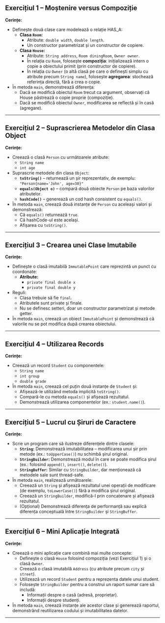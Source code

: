 
## Exercițiul 1 – Moștenire versus Compoziție

**Cerințe:**

- Definește două clase care modelează o relație HAS_A:
  - **Clasa `Room`:**
    - Atribute: `double width`, `double length`.
    - Un constructor parametrizat și un constructor de copiere.
  - **Clasa `House`:**
    - Atribute: `String address`, `Room diningRoom`, `Owner owner`.
    - În relația cu `Room`, folosește **compoziția**: inițializează intern o copie a obiectului primit (prin constructor de copiere).
    - În relația cu `Owner` (o altă clasă pe care o definești simplu cu atribute precum `String name`), folosește **agregarea**: stochează referința directă, fără a crea o copie.
- În metoda `main`, demonstrează diferența:
  - Dacă se modifică obiectul `Room` trecut ca argument, observați că House păstrează o copie proprie (compoziție).
  - Dacă se modifică obiectul `Owner`, modificarea se reflectă și în casă (agregare).

---

## Exercițiul 2 – Suprascrierea Metodelor din Clasa Object

**Cerințe:**

- Creează o clasă `Person` cu următoarele atribute:
  - `String name`
  - `int age`
- Suprascrie metodele din clasa `Object`:
  - **`toString()`** – returnează un șir reprezentativ, de exemplu: `"Person{name='John', age=30}"`
  - **`equals(Object o)`** – compară două obiecte `Person` pe baza valorilor atributelor.
  - **`hashCode()`** – generează un cod hash consistent cu `equals()`.
- În metoda `main`, creează două instanțe de `Person` cu aceleași valori și demonstrează:
  - Că `equals()` returnează `true`.
  - Că hashCode-ul este același.
  - Afișarea cu `toString()`.

---

## Exercițiul 3 – Crearea unei Clase Imutabile

**Cerințe:**

- Definește o clasă imutabilă `ImmutablePoint` care reprezintă un punct cu coordonate:
  - **Atribute:**  
    - `private final double x`
    - `private final double y`
- Reguli:
  - Clasa trebuie să fie `final`.
  - Atributele sunt private și finale.
  - Nu se definesc setteri, doar un constructor parametrizat și metode getter.
- În metoda `main`, creează un obiect `ImmutablePoint` și demonstrează că valorile nu se pot modifica după crearea obiectului.

---

## Exercițiul 4 – Utilizarea Records

**Cerințe:**

- Creează un record `Student` cu componentele:
  - `String name`
  - `int group`
  - `double grade`
- În metoda `main`, creează cel puțin două instanțe de `Student` și:
  - Afișează-le utilizând metoda implicită `toString()`.
  - Compară-le cu metoda `equals()` și afișează rezultatul.
  - Demonstrează utilizarea componentelor (ex.: `student.name()`).

---

## Exercițiul 5 – Lucrul cu Șiruri de Caractere

**Cerințe:**

- Scrie un program care să ilustreze diferențele dintre clasele:
  - **`String`:** Demonstrează imutabilitatea – modificarea unui șir prin metode (ex.: `toUpperCase()`) nu schimbă șirul original.
  - **`StringBuilder`:** Demonstrează modul în care se poate modifica șirul (ex.: folosind `append()`, `insert()`, `delete()`).
  - **`StringBuffer`:** Similar cu `StringBuilder`, dar menționează că metodele sale sunt thread-safe.
- În metoda `main`, realizează următoarele:
  - Creează un `String` și afișează rezultatul unei operații de modificare (de exemplu, `toLowerCase()`) fără a modifica șirul original.
  - Creează un `StringBuilder`, modifică-l prin concatenare și afișează rezultatul.
  - (Opțional) Demonstrează diferența de performanță sau explică diferența conceptuală între `StringBuilder` și `StringBuffer`.

---

## Exercițiul 6 – Mini Aplicație Integrată

**Cerințe:**

- Creează o mini aplicație care combină mai multe concepte:
  - Definește o clasă `House` folosind compoziția (vezi Exercițiul 1) și o clasă `Owner`.
  - Creează o clasă imutabilă `Address` (cu atribute precum `city` și `street`).
  - Utilizează un record `Student` pentru a reprezenta datele unui student.
  - Folosește `StringBuilder` pentru a construi un raport sumar care să includă:
    - Informații despre o casă (adresă, proprietar).
    - Informații despre studenți.
- În metoda `main`, creează instanțe ale acestor clase și generează raportul, demonstrând reutilizarea codului și imutabilitatea datelor.

---

